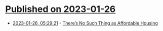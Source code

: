 # [Published on 2023-01-26](index.md)

* [2023-01-26, 05:29:21](https://news.ycombinator.com/item?id=34528025) - [There’s No Such Thing as Affordable Housing](https://www.strongtowns.org/journal/2023/1/3/theres-no-such-thing-as-affordable-housing)
